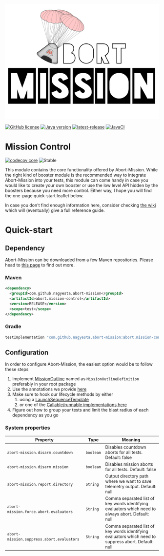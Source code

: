 ![Abort-Mission](../.github/assets/Abort-Mission-logo_export_transparent_640.png)

[![GitHub license](https://img.shields.io/github/license/nagyesta/abort-mission?color=informational)](https://raw.githubusercontent.com/nagyesta/abort-mission/main/LICENSE)
[![Java version](https://img.shields.io/badge/Java%20version-11-yellow?logo=java)](https://img.shields.io/badge/Java%20version-11-yellow?logo=java)
[![latest-release](https://img.shields.io/github/v/tag/nagyesta/abort-mission?color=blue&logo=git&label=releases&sort=semver)](https://github.com/nagyesta/abort-mission/releases)
[![JavaCI](https://img.shields.io/github/actions/workflow/status/nagyesta/abort-mission/gradle.yml?logo=github&branch=main)](https://github.com/nagyesta/abort-mission/actions/workflows/gradle.yml)


# Mission Control

[![codecov core](https://img.shields.io/codecov/c/github/nagyesta/abort-mission?label=Coverage:%20MissionControl&flag=core&token=I832ZCIONI)](https://img.shields.io/codecov/c/github/nagyesta/abort-mission?label=Coverage:%20MissionControl&flag=core&token=I832ZCIONI)
![[Stable](https://img.shields.io/badge/Maturity-stable-green)](https://img.shields.io/badge/Maturity-stable-green)

This module contains the core functionality offered by Abort-Mission. While the right kind of booster
module is the recommended way to integrate Abort-Mission into your tests, this module can come handy
in case you would like to create your own booster or use the low level API hidden by the boosters
because you need more control. Either way, I hope you will find the one-page quick-start leaflet below.

In case you don't find enough information here, consider checking [the wiki](https://github.com/nagyesta/abort-mission/wiki) which will (eventually)
give a full reference guide.

# Quick-start

## Dependency

Abort-Mission can be downloaded from a few Maven repositories. Please head to
[this page](https://github.com/nagyesta/abort-mission/wiki/Configuring-our-repository-for-your-build-system)
to find out more.

### Maven

```xml
<dependency>
  <groupId>com.github.nagyesta.abort-mission</groupId>
  <artifactId>abort.mission-control</artifactId>
  <version>RELEASE</version>
  <scope>test</scope>
</dependency>
```
### Gradle

```groovy
testImplementation "com.github.nagyesta.abort-mission:abort.mission-control:+"
```

## Configuration

In order to configure Abort-Mission, the easiest option would be to follow these steps

1. Implement [MissionOutline](./src/main/java/com/github/nagyesta/abortmission/core/outline/MissionOutline.java) named as `MissionOutlineDefinition`
preferably in your root package
2. Use the annotations we provide [here](./src/main/java/com/github/nagyesta/abortmission/core/annotation/)
3. Make sure to hook our lifecycle methods by either
   1. using a [LaunchSequenceTemplate](./src/main/java/com/github/nagyesta/abortmission/core/LaunchSequenceTemplate.java) 
   2. or one of the [Callable/runnable implementations here](./src/main/java/com/github/nagyesta/abortmission/core/selfpropelled/) 
4. Figure out how to group your tests and limit the blast radius of each dependency as you go

### System properties

| Property                                  | Type      | Meaning                                                                                              |
|-------------------------------------------|-----------|------------------------------------------------------------------------------------------------------|
| `abort-mission.disarm.countdown`          | `boolean` | Disables countdown aborts for all tests. Default: false                                              |
| `abort-mission.disarm.mission`            | `boolean` | Disables mission aborts for all tests. Default: false                                                |
| `abort-mission.report.directory`          | `String`  | Output directory path where we want to save telemetry output. Default: null                          |
| `abort-mission.force.abort.evaluators`    | `String`  | Comma separated list of key words identifying evaluators which need to always abort. Default: null   | 
| `abort-mission.suppress.abort.evaluators` | `String`  | Comma separated list of key words identifying evaluators which need to suppress abort. Default: null |
